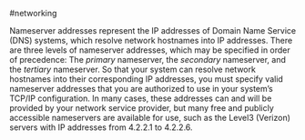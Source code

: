 #networking 

Nameserver addresses represent the IP addresses of Domain Name Service (DNS) systems, which resolve network hostnames into IP addresses. There are three levels of nameserver addresses, which may be specified in order of precedence: The _primary_ nameserver, the _secondary_ nameserver, and the _tertiary_ nameserver. So that your system can resolve network hostnames into their corresponding IP addresses, you must specify valid nameserver addresses that you are authorized to use in your system’s TCP/IP configuration. In many cases, these addresses can and will be provided by your network service provider, but many free and publicly accessible nameservers are available for use, such as the Level3 (Verizon) servers with IP addresses from 4.2.2.1 to 4.2.2.6.